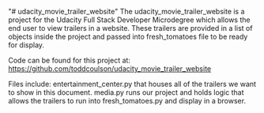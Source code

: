 "# udacity_movie_trailer_website" 
The udacity_movie_trailer_website is a project for the Udacity Full Stack Developer Microdegree 
which allows the end user to view trailers in a website. These trailers are provided in a list 
of objects inside the project and passed into fresh_tomatoes file to be ready for display.

Code can be found for this project at:
https://github.com/toddcoulson/udacity_movie_trailer_website

Files include:
entertainment_center.py that houses all of the trailers we want to show in this document. 
media.py runs our project and holds logic that allows the trailers to run into fresh_tomatoes.py and display in a browser.